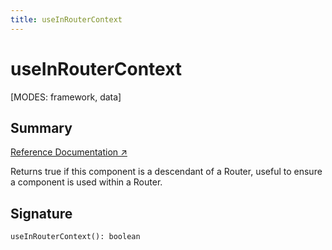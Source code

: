 ```yaml
---
title: useInRouterContext
---
```


# useInRouterContext

[MODES: framework, data]

## Summary

[Reference Documentation ↗](https://api.reactrouter.com/v7/functions/react_router.useInRouterContext.html)

Returns true if this component is a descendant of a Router, useful to ensure
a component is used within a Router.

## Signature

```tsx
useInRouterContext(): boolean
```
